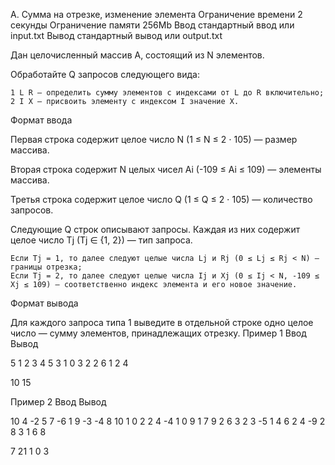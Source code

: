 
A. Сумма на отрезке, изменение элемента
Ограничение времени 	2 секунды
Ограничение памяти 	256Mb
Ввод 	стандартный ввод или input.txt
Вывод 	стандартный вывод или output.txt

Дан целочисленный массив A, состоящий из N элементов.

Обработайте Q запросов следующего вида:

    1 L R — определить сумму элементов с индексами от L до R включительно;
    2 I X — присвоить элементу с индексом I значение X.

Формат ввода

Первая строка содержит целое число N (1 ≤ N ≤ 2 ⋅ 105) — размер массива.

Вторая строка содержит N целых чисел Ai (-109 ≤ Ai ≤ 109) — элементы массива.

Третья строка содержит целое число Q (1 ≤ Q ≤ 2 ⋅ 105) — количество запросов.

Следующие Q строк описывают запросы. Каждая из них содержит целое число Tj (Tj ∈ {1, 2}) — тип запроса.

    Если Tj = 1, то далее следуют целые числа Lj и Rj (0 ≤ Lj ≤ Rj < N) — границы отрезка;
    Если Tj = 2, то далее следуют целые числа Ij и Xj (0 ≤ Ij < N, -109 ≤ Xj ≤ 109) — соответственно индекс элемента и его новое значение.

Формат вывода

Для каждого запроса типа 1 выведите в отдельной строке одно целое число — сумму элементов, принадлежащих отрезку.
Пример 1
Ввод
Вывод

5
1 2 3 4 5
3
1 0 3
2 2 6
1 2 4

	

10
15

Пример 2
Ввод
Вывод

10
4 -2 5 7 -6 1 9 -3 -4 8
10
1 0 2
2 4 -4
1 0 9
1 7 9
2 6 3
2 3 -5
1 4 6
2 4 -9
2 8 3
1 6 8

	

7
21
1
0
3
